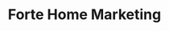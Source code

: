 ---
title: Forte Home Marketing
description: This home was showcased for a developer for a presale.  Home was designed by an architect in Montreal, and Inteck3d Inc. was tasked to model the home, furnish it, and display the product for marketing material such that the buyer would have a full sense of the interior of the home.
bannerh1: Forte Home
layout: post
slug: forte-home-marketing
thumbnail: img/forte1.jpg

heading: 3d Rendering for Developer presale.

desc: This home was showcased for a developer for a presale.  Home was designed by an architect in Montreal, and Inteck3d Inc. was tasked to model the home, furnish it, and display the product for marketing material such that the buyer would have a full sense of the interior of the home.

video: https://player.vimeo.com/video/518269984
tour_link: https://www.inteck3d.com/tour/forte/index.html

photo1: img/forte1.jpg
photo2: img/forte2.jpg
photo3: img/forte3.jpg
photo4: img/forte4.jpg
photo5: img/forte5.jpg
photo6: img/forte6.jpg
photo7: img/forte7.jpg
photo8: img/forte8.jpg
photo9: img/forte9.jpg


cta: QUESTIONS ABOUT OUR SERVICES?
cta_sub: 
cta_link: /contact
---